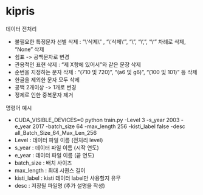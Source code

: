 # kipris

데이터 전처리
- 불필요한 특정문자 선별 삭제 : “\‘삭제\” , “\’삭제\‘”, “\\”, “\’,”, “\‘” 차례로 삭제, “None” 삭제
- 쉼표 -> 공백문자로 변경
- 관용적인 표현 삭제 : “제 X항에 있어서”와 같은 문장 삭제
- 순번을 지정하는 문자 삭제 : “(710 및 720)”, “(a6 및 g6)”, “(100 및 101)” 등 삭제
- 한글을 제외한 문자 모두 삭제
- 공백 2개이상 -> 1개로 변경
- 정제로 인한 중복문자 제거

명령어 예시
- CUDA_VISIBLE_DEVICES=0 python train.py -Level 3 -s_year 2003 -e_year 2017 -batch_size 64 -max_length 256 -kisti_label false -desc all_Batch_Size_64_Max_Len_256
- Level : 데이터 파일 이름 (전처리 level)
- s_year : 데이터 파일 이름 (시작 연도)
- e_year : 데이터 파일 이름 (끝 연도)
- batch_size : 배치 사이즈
- max_length : 최대 시퀀스 길이
- kisti_label : kisti 데이터 label만 사용할지 유무
- desc : 저장될 파일명 (추가 설명을 작성)

